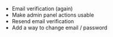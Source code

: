 
* Email verification (again)
* Make admin panel actions usable
* Resend email verification
* Add a way to change email / password

